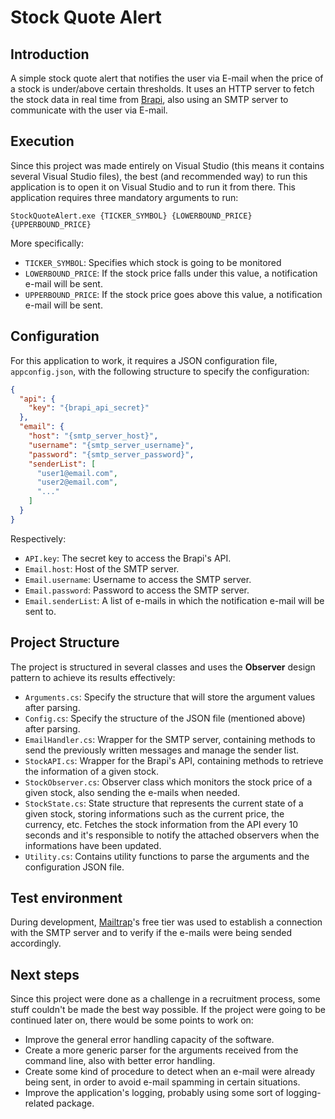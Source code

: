 # Stock Quote Alert

## Introduction

A simple stock quote alert that notifies the user via E-mail when the price of a stock is under/above certain thresholds. It uses an HTTP server to fetch the stock data in real time from [Brapi](https://brapi.dev/), 
also using an SMTP server to communicate with the user via E-mail.

## Execution

Since this project was made entirely on Visual Studio (this means it contains several Visual Studio files), the best (and recommended way) to run this application is to open it on 
Visual Studio and to run it from there. This application requires three mandatory arguments to run:

```
StockQuoteAlert.exe {TICKER_SYMBOL} {LOWERBOUND_PRICE} {UPPERBOUND_PRICE}
```

More specifically:
- `TICKER_SYMBOL`: Specifies which stock is going to be monitored
- `LOWERBOUND_PRICE`: If the stock price falls under this value, a notification e-mail will be sent.
- `UPPERBOUND_PRICE`: If the stock price goes above this value, a notification e-mail will be sent.

## Configuration

For this application to work, it requires a JSON configuration file, `appconfig.json`, with the following structure to specify the configuration:

```json
{
  "api": {
    "key": "{brapi_api_secret}"
  },
  "email": {
    "host": "{smtp_server_host}",
    "username": "{smtp_server_username}",
    "password": "{smtp_server_password}",
    "senderList": [
      "user1@email.com",
      "user2@email.com",
      "..."
    ]
  }
}
```

Respectively:
- `API.key`: The secret key to access the Brapi's API.
- `Email.host`: Host of the SMTP server.
- `Email.username`: Username to access the SMTP server.
- `Email.password`: Password to access the SMTP server.
- `Email.senderList`: A list of e-mails in which the notification e-mail will be sent to.

## Project Structure

The project is structured in several classes and uses the **Observer** design pattern to achieve its results effectively:

- `Arguments.cs`: Specify the structure that will store the argument values after parsing.
- `Config.cs`: Specify the structure of the JSON file (mentioned above) after parsing.
- `EmailHandler.cs`: Wrapper for the SMTP server, containing methods to send the previously written messages and manage the sender list.
- `StockAPI.cs`: Wrapper for the Brapi's API, containing methods to retrieve the information of a given stock.
- `StockObserver.cs`: Observer class which monitors the stock price of a given stock, also sending the e-mails when needed.
- `StockState.cs`: State structure that represents the current state of a given stock, storing informations such as the current price, the currency, etc. Fetches the stock information from the API every 10 seconds
and it's responsible to notify the attached observers when the informations have been updated.
- `Utility.cs`: Contains utility functions to parse the arguments and the configuration JSON file.

## Test environment

During development, [Mailtrap](https://mailtrap.io/?gad_source=1)'s free tier was used to establish a connection with the SMTP server and to verify if the e-mails were being sended accordingly.

## Next steps

Since this project were done as a challenge in a recruitment process, some stuff couldn't be made the best way possible. If the project were going to be continued later on, there would be some points to work on:
- Improve the general error handling capacity of the software.
- Create a more generic parser for the arguments received from the command line, also with better error handling.
- Create some kind of procedure to detect when an e-mail were already being sent, in order to avoid e-mail spamming in certain situations.
- Improve the application's logging, probably using some sort of logging-related package.

